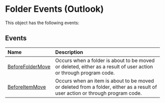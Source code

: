 
# Folder Events (Outlook)
This object has the following events:

## Events



|**Name**|**Description**|
|:-----|:-----|
| [BeforeFolderMove](c085f0cf-3d91-db84-aab9-18c7b46a04d2.md)|Occurs when a folder is about to be moved or deleted, either as a result of user action or through program code. |
| [BeforeItemMove](db75bc05-c80e-e6b8-d017-2150bc942712.md)|Occurs when an item is about to be moved or deleted from a folder, either as a result of user action or through program code. |
